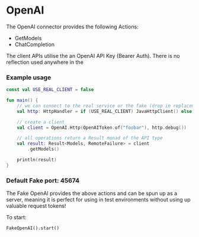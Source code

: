 # OpenAI

The OpenAI connector provides the following Actions:

* GetModels
* ChatCompletion

The client APIs utilise the an OpenAI API Key (Bearer Auth). There is no reflection used anywhere in the

### Example usage

```kotlin
const val USE_REAL_CLIENT = false

fun main() {
    // we can connect to the real service or the fake (drop in replacement)
    val http: HttpHandler = if (USE_REAL_CLIENT) JavaHttpClient() else FakeOpenAI()

    // create a client
    val client = OpenAI.Http(OpenAIToken.of("foobar"), http.debug())

    // all operations return a Result monad of the API type
    val result: Result<Models, RemoteFailure> = client
        .getModels()

    println(result)
}
```

### Default Fake port: 45674

The Fake OpenAI provides the above actions and can be spun up as a server, meaning it is perfect for using in test
environments without using up valuable request tokens!

To start:

```
FakeOpenAI().start()
```
